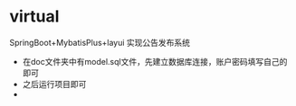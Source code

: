 # virtual
SpringBoot+MybatisPlus+layui 实现公告发布系统
* 在doc文件夹中有model.sql文件，先建立数据库连接，账户密码填写自己的即可
* 之后运行项目即可
* 
